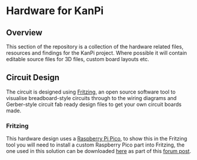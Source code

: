 # Hardware for KanPi

## Overview

This section of the repository is a collection of the hardware related files, resources and findings for the KanPi project.
Where possible it will contain editable source files for 3D files, custom board layouts etc.

## Circuit Design

The circuit is designed using [Fritzing](https://fritzing.org/), an open source software tool to visualise breadboard-style circuits through to the wiring diagrams and Gerber-style circuit fab ready design files to get your own circuit boards made. 

### Fritzing

This hardware design uses a [Raspberry Pi Pico](https://www.raspberrypi.com/products/raspberry-pi-pico/), to show this in the Fritzing tool you will need to install a custom Raspberry Pico part into Fritzing, the one used in this solution can be downloaded [here](https://forum.fritzing.org/uploads/short-url/hHiTYgzUUh6gwIxvtUzKyb9aSr5.fzpz) as part of this [forum post](https://forum.fritzing.org/t/looking-for-raspberry-pi-pico-part/11915/18).